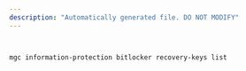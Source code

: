 ```yaml
---
description: "Automatically generated file. DO NOT MODIFY"
---
```


```bash


mgc information-protection bitlocker recovery-keys list

```